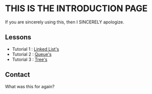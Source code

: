 # THIS IS THE INTRODUCTION PAGE

If you are sincerely using this, then I SINCERELY apologize.

## Lessons

* Tutorial 1 : [Linked List's](1-LinkedList.md)
* Tutorial 2 : [Queue's](2-Queue.md)
* Tutorial 3 : [Tree's](3-Tree.md)

## Contact

What was this for again?